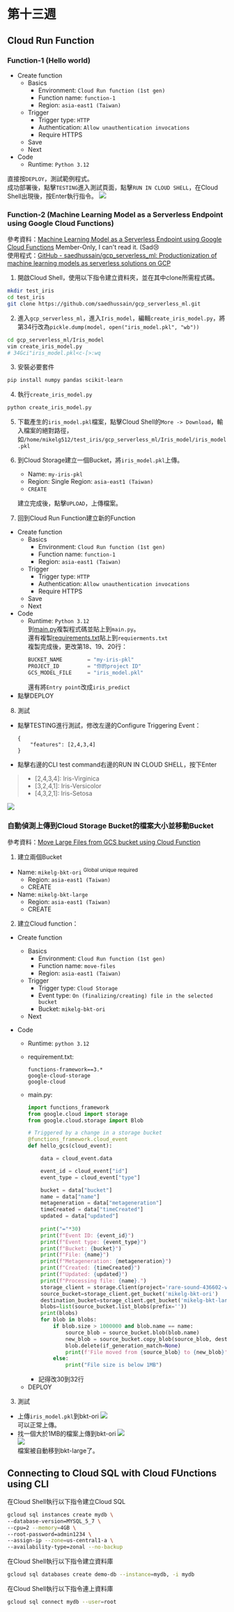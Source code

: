 # 第十三週

## Cloud Run Function

### Function-1 (Hello world)
* Create function
    - Basics
        - Environment: `Cloud Run function (1st gen)`
        - Function name: `function-1`
        - Region: `asia-east1 (Taiwan)`
    - Trigger
        - Trigger type: `HTTP`
        - Authentication: `Allow unauthentication invocations`
        - Require HTTPS
    - Save
    - Next
* Code
    - Runtime: `Python 3.12`

直接按`DEPLOY`，測試範例程式。<br>
成功部署後，點擊`TESTING`進入測試頁面，點擊`RUN IN CLOUD SHELL`，在Cloud Shell出現後，按Enter執行指令。
![](src/linux-2024120301.png)

### Function-2 (Machine Learning Model as a Serverless Endpoint using Google Cloud Functions)
參考資料：[Machine Learning Model as a Serverless Endpoint using Google Cloud Functions](https://towardsdatascience.com/machine-learning-model-as-a-serverless-endpoint-using-google-cloud-function-a5ad1080a59e) Member-Only, I can't read it. (Sad😢<br>
使用程式：[GitHub - saedhussain/gcp_serverless_ml: Productionization of machine learning models as serverless solutions on GCP](https://github.com/saedhussain/gcp_serverless_ml)

1. 開啟Cloud Shell，使用以下指令建立資料夾，並在其中clone所需程式碼。
```bash
mkdir test_iris
cd test_iris
git clone https://github.com/saedhussain/gcp_serverless_ml.git
```
2. 進入`gcp_serverless_ml`，進入`Iris_model`，編輯`create_iris_model.py`，將第34行改為`pickle.dump(model, open("iris_model.pkl", "wb"))`
```bash
cd gcp_serverless_ml/Iris_model
vim create_iris_model.py
# 34Gci"iris_model.pkl<c-[>:wq
```
3. 安裝必要套件
```bash
pip install numpy pandas scikit-learn
```
4. 執行`create_iris_model.py`
```bash
python create_iris_model.py
```
5. 下載產生的`iris_model.pkl`檔案，點擊Cloud Shell的`More -> Download`，輸入檔案的絕對路徑，如`/home/mikelg512/test_iris/gcp_serverless_ml/Iris_model/iris_model.pkl`
6. 到Cloud Storage建立一個Bucket，將`iris_model.pkl`上傳。
    - Name: `my-iris-pkl`
    - Region: Single Region: `asia-east1 (Taiwan)`
    - `CREATE`

    建立完成後，點擊`UPLOAD`，上傳檔案。
7. 回到Cloud Run Function建立新的Function
* Create function
    - Basics
        - Environment: `Cloud Run function (1st gen)`
        - Function name: `function-1`
        - Region: `asia-east1 (Taiwan)`
    - Trigger
        - Trigger type: `HTTP`
        - Authentication: `Allow unauthentication invocations`
        - Require HTTPS
    - Save
    - Next
* Code
    - Runtime: `Python 3.12`<br>
    到[main.py](https://github.com/saedhussain/gcp_serverless_ml/blob/main/Iris_http_cloud_func/main.py)複製程式碼並貼上到`main.py`。<br>
    還有複製[requirements.txt](https://github.com/saedhussain/gcp_serverless_ml/blob/main/Iris_http_cloud_func/requirements.txt)貼上到`requierments.txt`<br>
    複製完成後，更改第18、19、20行：<br>
        ```python
        BUCKET_NAME        = "my-iris-pkl"
        PROJECT_ID         = "你的project ID"
        GCS_MODEL_FILE     = "iris_model.pkl"
        ```
        還有將`Entry point`改成`iris_predict`<br>
* 點擊DEPLOY
8. 測試
* 點擊TESTING進行測試，修改左邊的Configure Triggering Event：
    ```
    {
        "features": [2,4,3,4]
    }
    ```

* 點擊右邊的CLI test command右邊的RUN IN CLOUD SHELL，按下Enter

> * \[2,4,3,4]: Iris-Virginica
> * \[3,2,4,1]: Iris-Versicolor
> * \[4,3,2,1]: Iris-Setosa

![](src/linux-2024120302.png)

### 自動偵測上傳到Cloud Storage Bucket的檔案大小並移動Bucket
參考資料：[Move Large Files from GCS bucket using Cloud Function](https://medium.com/google-cloud/move-large-files-from-gcs-bucket-using-cloud-function-232852b10a4c)
1. 建立兩個Bucket
- Name: `mikelg-bkt-ori` <sup>Global unique required</sup>
    - Region: `asia-east1 (Taiwan)`
    - CREATE
- Name: `mikelg-bkt-large`
    - Region: `asia-east1 (Taiwan)`
    - CREATE
2. 建立Cloud function：
* Create function
    - Basics
        - Environment: `Cloud Run function (1st gen)`
        - Function name: `move-files`
        - Region: `asia-east1 (Taiwan)`
    - Trigger
        - Trigger type: `Cloud Storage`
        - Event type: `On (finalizing/creating) file in the selected bucket`
        - Bucket: `mikelg-bkt-ori`
    - Next
* Code
    - Runtime: `python 3.12`
    - requirement.txt:
        ```
        functions-framework==3.*
        google-cloud-storage
        google-cloud
        ```
    - main.py:<br>
        ```python
        import functions_framework
        from google.cloud import storage
        from google.cloud.storage import Blob

        # Triggered by a change in a storage bucket
        @functions_framework.cloud_event
        def hello_gcs(cloud_event):

            data = cloud_event.data

            event_id = cloud_event["id"]
            event_type = cloud_event["type"]

            bucket = data["bucket"]
            name = data["name"]
            metageneration = data["metageneration"]
            timeCreated = data["timeCreated"]
            updated = data["updated"]
            
            print("="*30)
            print(f"Event ID: {event_id}")
            print(f"Event type: {event_type}")
            print(f"Bucket: {bucket}")
            print(f"File: {name}")
            print(f"Metageneration: {metageneration}")
            print(f"Created: {timeCreated}")
            print(f"Updated: {updated}")
            print(f"Processing file: {name}.")
            storage_client = storage.Client(project='rare-sound-436602-v7') # 自己的project ID
            source_bucket=storage_client.get_bucket('mikelg-bkt-ori')       # 自己的bkt-ori
            destination_bucket=storage_client.get_bucket('mikelg-bkt-large')# 自己的bkt-large 
            blobs=list(source_bucket.list_blobs(prefix=''))
            print(blobs)
            for blob in blobs:
                if blob.size > 1000000 and blob.name == name:
                    source_blob = source_bucket.blob(blob.name)
                    new_blob = source_bucket.copy_blob(source_blob, destination_bucket, blob.name) 
                    blob.delete(if_generation_match=None)
                    print(f'File moved from {source_blob} to {new_blob}')
                else:
                    print("File size is below 1MB")
        ```

        * 記得改30到32行

    * DEPLOY

3. 測試
* 上傳`iris_model.pkl`到bkt-ori
    ![](src/linux-2024120303.png)<br>
    可以正常上傳。
* 找一個大於1MB的檔案上傳到bkt-ori
    ![](src/linux-2024120304.png)<br>
    ![](src/linux-2024120305.png)<br>
    檔案被自動移到bkt-large了。

## Connecting to Cloud SQL with Cloud FUnctions using CLI

在Cloud Shell執行以下指令建立Cloud SQL
```bash
gcloud sql instances create mydb \
--database-version=MYSQL_5_7 \
--cpu=2 --memory=4GB \
--root-password=admin1234 \
--assign-ip --zone=us-central1-a \
--availability-type=zonal --no-backup
```

在Cloud Shell執行以下指令建立資料庫
```bash
gcloud sql databases create demo-db --instance=mydb, -i mydb
```

在Cloud Shell執行以下指令連上資料庫
```bash
gcloud sql connect mydb --user=root
```
